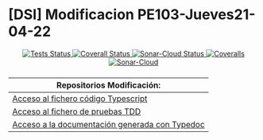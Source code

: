 # [DSI]  Modificacion PE103-Jueves21-04-22
<p align="center">
    <a href="https://github.com/ULL-ESIT-INF-DSI-2122/modificacion-pe-103-jueves21-04-22-alu0101128894/actions/workflows/tests.js.yml">
        <img alt="Tests Status" src="https://github.com/ULL-ESIT-INF-DSI-2122/modificacion-pe-103-jueves21-04-22-alu0101128894/actions/workflows/tests.js.yml/badge.svg">
    </a>
    <a href="https://github.com/ULL-ESIT-INF-DSI-2122/modificacion-pe-103-jueves21-04-22-alu0101128894/actions/workflows/coveralls.yml">
        <img alt="Coverall Status" src="https://github.com/ULL-ESIT-INF-DSI-2122/modificacion-pe-103-jueves21-04-22-alu0101128894/actions/workflows/coveralls.yml/badge.svg">
    </a>
    </a>
        <a href="https://github.com/ULL-ESIT-INF-DSI-2122/modificacion-pe-103-jueves21-04-22-alu0101128894/actions/workflows/sonarcloud.yml">
        <img alt="Sonar-Cloud Status" src="https://github.com/ULL-ESIT-INF-DSI-2122/modificacion-pe-103-jueves21-04-22-alu0101128894/actions/workflows/sonarcloud.yml/badge.svg">
    </a>
    <a href="https://coveralls.io/github/ULL-ESIT-INF-DSI-2122/modificacion-pe-103-jueves21-04-22-alu0101128894?branch=main">
        <img alt="Coveralls" src="https://coveralls.io/repos/github/ULL-ESIT-INF-DSI-2122/modificacion-pe-103-jueves21-04-22-alu0101128894/badge.svg?branch=main">
    </a>
    </a>
        <a href="https://sonarcloud.io/summary/new_code?id=ULL-ESIT-INF-DSI-2122_modificacion-pe-103-jueves21-04-22-alu0101128894">
        <img alt="Sonar-Cloud" src="https://sonarcloud.io/api/project_badges/measure?project=ULL-ESIT-INF-DSI-2122_modificacion-pe-103-jueves21-04-22-alu0101128894&metric=alert_status">
    </a>
</p>

###
| **Repositorios Modificación:** |
| --- |
| [Acceso al fichero código Typescript](https://github.com/ULL-ESIT-INF-DSI-2122/modificacion-pe-103-jueves21-04-22-alu0101128894/tree/main/src) |
| [Acceso al fichero de pruebas TDD](https://github.com/ULL-ESIT-INF-DSI-2122/modificacion-pe-103-jueves21-04-22-alu0101128894/tree/main/tests) |
| [Acceso a la documentación generada con Typedoc](https://github.com/ULL-ESIT-INF-DSI-2122/modificacion-pe-103-jueves21-04-22-alu0101128894/tree/main/typedoc) |